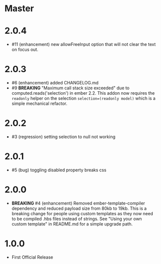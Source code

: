 # Master

# 2.0.4
* #11 (enhancement) new allowFreeInput option that will not clear the text on focus out.

# 2.0.3
* #6 (enhancement) added CHANGELOG.md
* #9 **BREAKING** "Maximum call stack size exceeded" due to computed.reads('selection') in ember 2.2.  This addon now requires the `readonly` helper on the selection `selection=(readonly model)` which is a simple mechanical refactor.

# 2.0.2
* #3 (regression) setting selection to null not working

# 2.0.1
* #5 (bug) toggling disabled property breaks css 

# 2.0.0
* **BREAKING** #4 (enhancement) Removed ember-template-compiler dependency and reduced payload size from 80kb to 19kb. This is a breaking change for people using custom templates as they now need to be compiled .hbs files instead of strings.  See "Using your own custom template" in README.md for a simple upgrade path.

# 1.0.0
*  First Official Release
